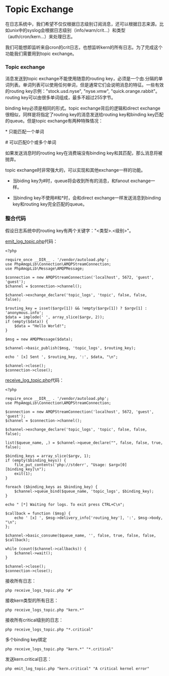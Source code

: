 # Topic Exchange

在日志系统中，我们希望不仅仅根据日志级别订阅消息，还可以根据日志来源。比如unix中的syslog会根据日志级别（info/warn/crit...）和类型（auth/cron/kern...）来处理日志。

我们可能想即监听来自cron的crit日志，也想监听kern的所有日志。为了完成这个功能我们需要用到topic exchange。

### Topic exchange

消息发送到topic exchange不能使用随意的routing key，必须是一个由.分隔的单词列表。单词列表可以使用任何单词，但是通常它们会说明消息的特征。一些有效的routing key示例："stock.usd.nyse", "nyse.vmw", "quick.orange.rabbit"。routing key可以由很多单词组成，最多不超过255字节。

binding key必须是相同的形式。topic exchange背后的逻辑和direct exchange很相似，同样是将指定了routing key的消息发送给routing key和binding key匹配的queue。但是topic exchange有两种特殊情况：

\* 只能匹配一个单词

\# 可以匹配0个或多个单词

如果发送消息时的routing key在消费端没有binding key和其匹配，那么消息将被抛弃。

topic exchange时非常强大的，可以实现和其他exchange一样的功能。

* 当biding key为\#时，queue将会收到所有的消息，和fanout exchange一样。

* 当binding key不使用\#和\*时，会和direct exchange一样发送消息到binding key和routing key完全匹配的queue。

### 整合代码

假设日志系统中的routing key有两个关键字："<类型>.<级别>"。

[emit_log_topic.php](./emit_log_topic.php)代码：

```
<?php

require_once __DIR__ . '/vendor/autoload.php';
use PhpAmqpLib\Connection\AMQPStreamConnection;
use PhpAmqpLib\Message\AMQPMessage;

$connection = new AMQPStreamConnection('localhost', 5672, 'guest', 'guest');
$channel = $connection->channel();

$channel->exchange_declare('topic_logs', 'topic', false, false, false);

$routing_key = isset($argv[1]) && !empty($argv[1]) ? $argv[1] : 'anonymous.info';
$data = implode(' ', array_slice($argv, 2));
if (empty($data)) {
    $data = "Hello World!";
}

$msg = new AMQPMessage($data);

$channel->basic_publish($msg, 'topic_logs', $routing_key);

echo ' [x] Sent ', $routing_key, ':', $data, "\n";

$channel->close();
$connection->close();
```

[receive_log_topic.php](./receive_log_topic.php)代码：

```
<?php

require_once __DIR__ . '/vendor/autoload.php';
use PhpAmqpLib\Connection\AMQPStreamConnection;

$connection = new AMQPStreamConnection('localhost', 5672, 'guest', 'guest');
$channel = $connection->channel();

$channel->exchange_declare('topic_logs', 'topic', false, false, false);

list($queue_name, ,) = $channel->queue_declare("", false, false, true, false);

$binding_keys = array_slice($argv, 1);
if (empty($binding_keys)) {
    file_put_contents('php://stderr', "Usage: $argv[0] [binding_key]\n");
    exit(1);
}

foreach ($binding_keys as $binding_key) {
    $channel->queue_bind($queue_name, 'topic_logs', $binding_key);
}

echo " [*] Waiting for logs. To exit press CTRL+C\n";

$callback = function ($msg) {
    echo ' [x] ', $msg->delivery_info['routing_key'], ':', $msg->body, "\n";
};

$channel->basic_consume($queue_name, '', false, true, false, false, $callback);

while (count($channel->callbacks)) {
    $channel->wait();
}

$channel->close();
$connection->close();
```

接收所有日志：

```
php receive_logs_topic.php "#"
```

接收kern类型的所有日志：

```
php receive_logs_topic.php "kern.*"
```

接收所有critical级别的日志：

```
php receive_logs_topic.php "*.critical"
```

多个binding key绑定

```
php receive_logs_topic.php "kern.*" "*.critical"
```

发送kern.critical日志：

```
php emit_log_topic.php "kern.critical" "A critical kernel error"
```
